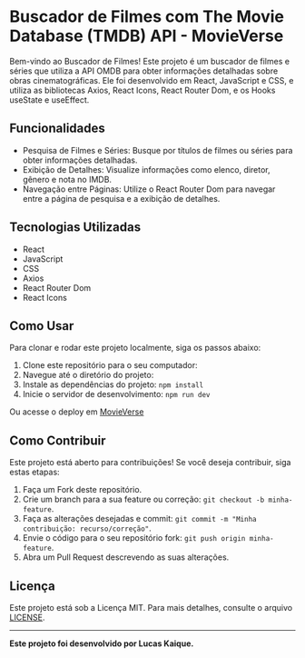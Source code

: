 # Buscador de Filmes com The Movie Database (TMDB) API - MovieVerse

Bem-vindo ao Buscador de Filmes! Este projeto é um buscador de filmes e séries que utiliza a API OMDB para obter informações detalhadas sobre obras cinematográficas. Ele foi desenvolvido em React, JavaScript e CSS, e utiliza as bibliotecas Axios, React Icons, React Router Dom, e os Hooks useState e useEffect.


## Funcionalidades

- Pesquisa de Filmes e Séries: Busque por títulos de filmes ou séries para obter informações detalhadas.
- Exibição de Detalhes: Visualize informações como elenco, diretor, gênero e nota no IMDB.
- Navegação entre Páginas: Utilize o React Router Dom para navegar entre a página de pesquisa e a exibição de detalhes.

## Tecnologias Utilizadas

- React
- JavaScript
- CSS
- Axios
- React Router Dom
- React Icons


## Como Usar

Para clonar e rodar este projeto localmente, siga os passos abaixo:

1. Clone este repositório para o seu computador:
2. Navegue até o diretório do projeto:
3. Instale as dependências do projeto: `npm install`
4. Inicie o servidor de desenvolvimento: `npm run dev`

Ou acesse o deploy em [MovieVerse](https://movieversee.netlify.app/)

## Como Contribuir

Este projeto está aberto para contribuições! Se você deseja contribuir, siga estas etapas:

1. Faça um Fork deste repositório.
2. Crie um branch para a sua feature ou correção: `git checkout -b minha-feature`.
3. Faça as alterações desejadas e commit: `git commit -m "Minha contribuição: recurso/correção"`.
4. Envie o código para o seu repositório fork: `git push origin minha-feature`.
5. Abra um Pull Request descrevendo as suas alterações.

## Licença

Este projeto está sob a Licença MIT. Para mais detalhes, consulte o arquivo [LICENSE](LICENSE).

---

**Este projeto foi desenvolvido por Lucas Kaique.**





